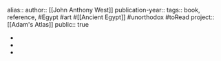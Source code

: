alias::
author:: [[John Anthony West]] 
publication-year::
tags:: book, reference, #Egypt #art #[[Ancient Egypt]] #unorthodox #toRead 
project:: [[Adam's Atlas]] 
public:: true

-
-
-